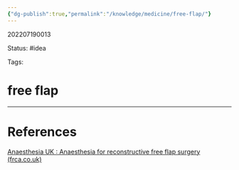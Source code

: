 ```yaml
---
{"dg-publish":true,"permalink":"/knowledge/medicine/free-flap/"}
---
```



202207190013

Status: #idea

Tags:

# free flap








___
# References
[Anaesthesia UK : Anaesthesia for reconstructive free flap surgery (frca.co.uk)](https://www.frca.co.uk/article.aspx?articleid=100376)
